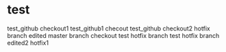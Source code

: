 # test
test_github checkout1
test_github1 checout
test_github checkout2
hotfix branch edited
master branch checkout
test hotfix branch
test hotfix branch edited2
hotfix1